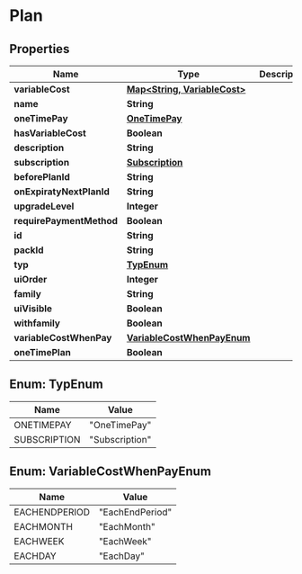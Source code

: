 
# Plan

## Properties
Name | Type | Description | Notes
------------ | ------------- | ------------- | -------------
**variableCost** | [**Map&lt;String, VariableCost&gt;**](VariableCost.md) |  |  [optional]
**name** | **String** |  |  [optional]
**oneTimePay** | [**OneTimePay**](OneTimePay.md) |  |  [optional]
**hasVariableCost** | **Boolean** |  |  [optional]
**description** | **String** |  |  [optional]
**subscription** | [**Subscription**](Subscription.md) |  |  [optional]
**beforePlanId** | **String** |  |  [optional]
**onExpiratyNextPlanId** | **String** |  |  [optional]
**upgradeLevel** | **Integer** |  |  [optional]
**requirePaymentMethod** | **Boolean** |  |  [optional]
**id** | **String** |  |  [optional]
**packId** | **String** |  |  [optional]
**typ** | [**TypEnum**](#TypEnum) |  |  [optional]
**uiOrder** | **Integer** |  |  [optional]
**family** | **String** |  |  [optional]
**uiVisible** | **Boolean** |  |  [optional]
**withfamily** | **Boolean** |  |  [optional]
**variableCostWhenPay** | [**VariableCostWhenPayEnum**](#VariableCostWhenPayEnum) |  |  [optional]
**oneTimePlan** | **Boolean** |  |  [optional]


<a name="TypEnum"></a>
## Enum: TypEnum
Name | Value
---- | -----
ONETIMEPAY | &quot;OneTimePay&quot;
SUBSCRIPTION | &quot;Subscription&quot;


<a name="VariableCostWhenPayEnum"></a>
## Enum: VariableCostWhenPayEnum
Name | Value
---- | -----
EACHENDPERIOD | &quot;EachEndPeriod&quot;
EACHMONTH | &quot;EachMonth&quot;
EACHWEEK | &quot;EachWeek&quot;
EACHDAY | &quot;EachDay&quot;



